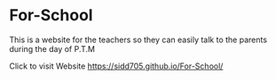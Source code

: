 # For-School
This is a website for the teachers so they can easily talk to the parents during the day of P.T.M



Click to visit Website https://sidd705.github.io/For-School/
